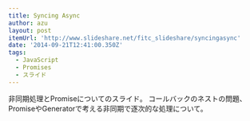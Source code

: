 ```yaml
---
title: Syncing Async
author: azu
layout: post
itemUrl: 'http://www.slideshare.net/fitc_slideshare/syncingasync'
date: '2014-09-21T12:41:00.350Z'
tags:
  - JavaScript
  - Promises
  - スライド
---
```

非同期処理とPromiseについてのスライド。
コールバックのネストの問題、PromiseやGeneratorで考える非同期で逐次的な処理について。
